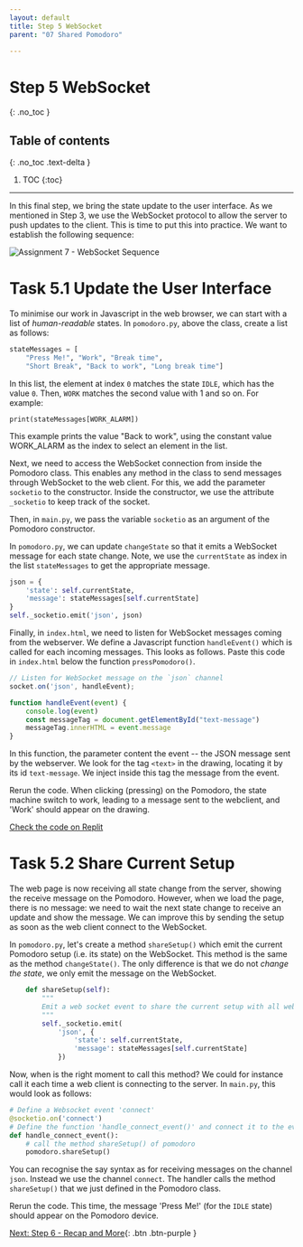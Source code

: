 ```yaml
---
layout: default
title: Step 5 WebSocket
parent: "07 Shared Pomodoro"

---
```


# Step 5 WebSocket
{: .no_toc }

## Table of contents
{: .no_toc .text-delta }

1. TOC
{:toc}

---

In this final step, we bring the state update to the user interface. As we mentioned in Step 3, we use the WebSocket protocol to allow the server to push updates to the client. This is time to put this into practice. We want to establish the following sequence:

![Assignment 7 - WebSocket Sequence]({{site.baseurl}}/assets/images/assignment7-step5-sequence.svg)

# Task 5.1 Update the User Interface

To minimise our work in Javascript in the web browser, we can start with a list of _human-readable_ states. In `pomodoro.py`, above the class, create a list as follows:

```python
stateMessages = [
    "Press Me!", "Work", "Break time",
    "Short Break", "Back to work", "Long break time"]
```

In this list, the element at index `0` matches the state `IDLE`, which has the value `0`. Then, `WORK` matches the second value with 1 and so on. For example:

```
print(stateMessages[WORK_ALARM])
```

This example prints the value "Back to work", using the constant value WORK_ALARM as the index to select an element in the list. 

Next, we need to access the WebSocket connection from inside the Pomodoro class. This enables any method in the class to send messages through WebSocket to the web client. For this, we add the parameter `socketio` to the constructor. Inside the constructor, we use the attribute `_socketio` to keep track of the socket.

Then, in `main.py`, we pass the variable `socketio` as an argument of the Pomodoro constructor.

In `pomodoro.py`, we can update `changeState` so that it emits a WebSocket message for each state change. Note, we use the `currentState` as index in the list `stateMessages` to get the appropriate message.

```python
json = {
    'state': self.currentState,
    'message': stateMessages[self.currentState]
}
self._socketio.emit('json', json)
```

Finally, in `index.html`, we need to listen for WebSocket messages coming from the webserver. We define a Javascript function `handleEvent()` which is called for each incoming messages. This looks as follows. Paste this code in `index.html` below the function `pressPomodoro()`.

```js
// Listen for WebSocket message on the `json` channel
socket.on('json', handleEvent);

function handleEvent(event) {
    console.log(event)
    const messageTag = document.getElementById("text-message")
    messageTag.innerHTML = event.message
}
```

In this function, the parameter content the event -- the JSON message sent by the webserver. We look for the tag `<text>` in the drawing, locating it by its id `text-message`. We inject inside this tag the message from the event.

Rerun the code. When clicking (pressing) on the Pomodoro, the state machine switch to work, leading to a message sent to the webclient, and 'Work' should appear on the drawing.

[Check the code on Replit](https://replit.com/@IO1075/07-shared-pomodoro-step5-1)

# Task 5.2 Share Current Setup

The web page is now receiving all state change from the server, showing the receive message on the Pomodoro. However, when we load the page, there is no message: we need to wait the next state change to receive an update and show the message. We can improve this by sending the setup as soon as the web client connect to the WebSocket.

In `pomodoro.py`, let's create a method `shareSetup()` which emit the current Pomodoro setup (i.e. its state) on the WebSocket. This method is the same as the method `changeState()`. The only difference is that we do not _change the state_, we only emit the message on the WebSocket.

```python
    def shareSetup(self):
        """
        Emit a web socket event to share the current setup with all web clients.
        """
        self._socketio.emit(
            'json', {
                'state': self.currentState,
                'message': stateMessages[self.currentState]
            })
```

Now, when is the right moment to call this method? We could for instance call it each time a web client is connecting to the server. In `main.py`, this would look as follows: 

```python
# Define a Websocket event 'connect'
@socketio.on('connect')
# Define the function 'handle_connect_event()' and connect it to the event 'connect'
def handle_connect_event():
    # call the method shareSetup() of pomodoro
    pomodoro.shareSetup()
```

You can recognise the say syntax as for receiving messages on the channel `json`. Instead we use the channel `connect`. The handler calls the method `shareSetup()` that we just defined in the Pomodoro class.

Rerun the code. This time, the message 'Press Me!' (for the `IDLE` state) should appear on the Pomodoro device.


[Next: Step 6 - Recap and More]({{site.baseurl}}/assignments/07-shared-pomodoro/step6){: .btn .btn-purple }